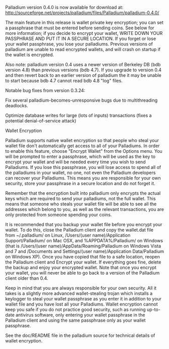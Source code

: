 Palladium version 0.4.0 is now available for download at:
http://sourceforge.net/projects/palladium/files/Palladium/palladium-0.4.0/

The main feature in this release is wallet private key encryption;
you can set a passphrase that must be entered before sending coins.
See below for more information; if you decide to encrypt your wallet,
WRITE DOWN YOUR PASSPHRASE AND PUT IT IN A SECURE LOCATION. If you
forget or lose your wallet passphrase, you lose your palladiums.
Previous versions of palladium are unable to read encrypted wallets,
and will crash on startup if the wallet is encrypted.

Also note: palladium version 0.4 uses a newer version of Berkeley DB
(bdb version 4.8) than previous versions (bdb 4.7). If you upgrade
to version 0.4 and then revert back to an earlier version of palladium
the it may be unable to start because bdb 4.7 cannot read bdb 4.8
"log" files.


Notable bug fixes from version 0.3.24:

Fix several palladium-becomes-unresponsive bugs due to multithreading
deadlocks.

Optimize database writes for large (lots of inputs) transactions
(fixes a potential denial-of-service attack)


Wallet Encryption

Palladium supports native wallet encryption so that people who steal your
wallet file don't automatically get access to all of your Palladiums.
In order to enable this feature, choose "Encrypt Wallet" from the
Options menu.  You will be prompted to enter a passphrase, which
will be used as the key to encrypt your wallet and will be needed
every time you wish to send Palladiums.  If you lose this passphrase,
you will lose access to spend all of the palladiums in your wallet,
no one, not even the Palladium developers can recover your Palladiums.
This means you are responsible for your own security, store your
passphrase in a secure location and do not forget it.

Remember that the encryption built into palladium only encrypts the
actual keys which are required to send your palladiums, not the full
wallet.  This means that someone who steals your wallet file will
be able to see all the addresses which belong to you, as well as the
relevant transactions, you are only protected from someone spending
your coins.

It is recommended that you backup your wallet file before you
encrypt your wallet.  To do this, close the Palladium client and
copy the wallet.dat file from ~/.palladium/ on Linux, /Users/(user
name)/Application Support/Palladium/ on Mac OSX, and %APPDATA%/Palladium/
on Windows (that is /Users/(user name)/AppData/Roaming/Palladium on
Windows Vista and 7 and /Documents and Settings/(user name)/Application
Data/Palladium on Windows XP).  Once you have copied that file to a
safe location, reopen the Palladium client and Encrypt your wallet.
If everything goes fine, delete the backup and enjoy your encrypted
wallet.  Note that once you encrypt your wallet, you will never be
able to go back to a version of the Palladium client older than 0.4.

Keep in mind that you are always responsible for your own security.
All it takes is a slightly more advanced wallet-stealing trojan which
installs a keylogger to steal your wallet passphrase as you enter it
in addition to your wallet file and you have lost all your Palladiums.
Wallet encryption cannot keep you safe if you do not practice
good security, such as running up-to-date antivirus software, only
entering your wallet passphrase in the Palladium client and using the
same passphrase only as your wallet passphrase.

See the doc/README file in the palladium source for technical details
of wallet encryption.
